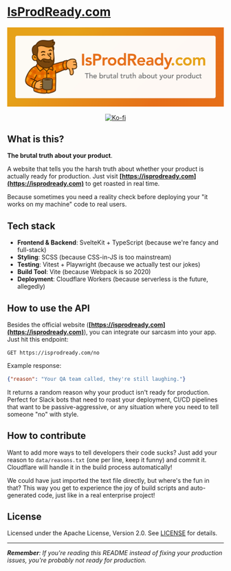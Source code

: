 # [IsProdReady.com](https://isprodready.com)

![IsProdReady.com Banner](./static/banner.png)

<div align="center">

[![Ko-fi](https://img.shields.io/badge/Ko--fi-Support%20me-ff5e5b?logo=ko-fi&logoColor=white)](https://ko-fi.com/xabinapal)

</div>

## What is this?

**The brutal truth about your product**.

A website that tells you the harsh truth about whether your product is actually ready for production. Just visit **[https://isprodready.com](https://isprodready.com)** to get roasted in real time.

Because sometimes you need a reality check before deploying your "it works on my machine" code to real users.

## Tech stack

- **Frontend & Backend**: SvelteKit + TypeScript (because we're fancy and full-stack)
- **Styling**: SCSS (because CSS-in-JS is too mainstream)
- **Testing**: Vitest + Playwright (because we actually test our jokes)
- **Build Tool**: Vite (because Webpack is so 2020)
- **Deployment**: Cloudflare Workers (because serverless is the future, allegedly)

## How to use the API

Besides the official website (**[https://isprodready.com](https://isprodready.com)**), you can integrate our sarcasm into your app. Just hit this endpoint:

```
GET https://isprodready.com/no
```

Example response:
```json
{"reason": "Your QA team called, they're still laughing."}
```

It returns a random reason why your product isn't ready for production. Perfect for Slack bots that need to roast your deployment, CI/CD pipelines that want to be passive-aggressive, or any situation where you need to tell someone "no" with style.

## How to contribute

Want to add more ways to tell developers their code sucks? Just add your reason to `data/reasons.txt` (one per line, keep it funny) and commit it. Cloudflare will handle it in the build process automatically!

We could have just imported the text file directly, but where's the fun in that? This way you get to experience the joy of build scripts and auto-generated code, just like in a real enterprise project!

## License

Licensed under the Apache License, Version 2.0. See [LICENSE](LICENSE) for details.

---

_**Remember**: If you're reading this README instead of fixing your production issues, you're probably not ready for production._
